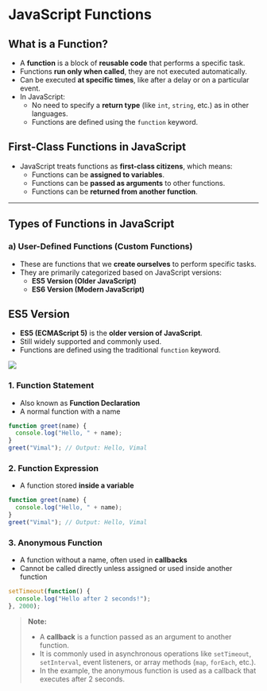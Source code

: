 # JavaScript Functions

## What is a Function?

- A **function** is a block of **reusable code** that performs a specific task.
- Functions **run only when called**, they are not executed automatically.
- Can be executed **at specific times**, like after a delay or on a particular event.
- In JavaScript:
  - No need to specify a **return type** (like `int`, `string`, etc.) as in other languages.
  - Functions are defined using the `function` keyword.

## First-Class Functions in JavaScript

- JavaScript treats functions as **first-class citizens**, which means:
  - Functions can be **assigned to variables**.
  - Functions can be **passed as arguments** to other functions.
  - Functions can be **returned from another function**.

---

## Types of Functions in JavaScript

### a) User-Defined Functions (Custom Functions)

- These are functions that we **create ourselves** to perform specific tasks.
- They are primarily categorized based on JavaScript versions:
  - **ES5 Version (Older JavaScript)**
  - **ES6 Version (Modern JavaScript)**

## ES5 Version

- **ES5 (ECMAScript 5)** is the **older version of JavaScript**.
- Still widely supported and commonly used.
- Functions are defined using the traditional `function` keyword.

![](IMGs/js_es5_functions.png)

### 1. Function Statement

- Also known as **Function Declaration**
- A normal function with a name

```javascript
function greet(name) {
  console.log("Hello, " + name);
}
greet("Vimal"); // Output: Hello, Vimal
```

### 2. Function Expression

- A function stored **inside a variable**

```javascript
function greet(name) {
  console.log("Hello, " + name);
}
greet("Vimal"); // Output: Hello, Vimal
```

### 3. Anonymous Function

- A function without a name, often used in **callbacks**
- Cannot be called directly unless assigned or used inside another function

```javascript
setTimeout(function() {
  console.log("Hello after 2 seconds!");
}, 2000);
```

> **Note:**
> - A **callback** is a function passed as an argument to another function.  
> - It is commonly used in asynchronous operations like `setTimeout`, `setInterval`, event listeners, or array methods       (`map`, `forEach`, etc.).  
> - In the example, the anonymous function is used as a callback that executes after 2 seconds.
